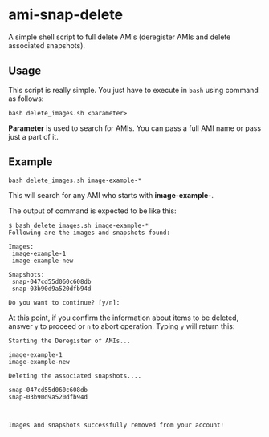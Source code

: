 # ami-snap-delete
A simple shell script to full delete AMIs (deregister AMIs and delete associated snapshots).

## Usage
This script is really simple. You just have to execute in `bash` using command as follows:

``` bash delete_images.sh <parameter> ```

**Parameter** is used to search for AMIs. You can pass a full AMI name or pass just a part of it.

## Example

``` bash delete_images.sh image-example-* ```

This will search for any AMI who starts with **image-example-**.

The output of command is expected to be like this:

```
$ bash delete_images.sh image-example-*
Following are the images and snapshots found:

Images:
 image-example-1
 image-example-new
 
Snapshots:
 snap-047cd55d060c608db
 snap-03b90d9a520dfb94d 

Do you want to continue? [y/n]:
```

At this point, if you confirm the information about items to be deleted, answer `y` to proceed or `n` to abort operation. Typing `y` will return this:

```
Starting the Deregister of AMIs...   

image-example-1
image-example-new

Deleting the associated snapshots....   

snap-047cd55d060c608db
snap-03b90d9a520dfb94d



Images and snapshots successfully removed from your account!
